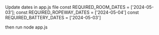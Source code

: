 Update dates in app.js file 
const REQUIRED_ROOM_DATES = ['2024-05-03'];
const REQUIRED_ROPEWAY_DATES = ['2024-05-04']
const REQUIRED_BATTERY_DATES = ['2024-05-03']

then run node app.js
